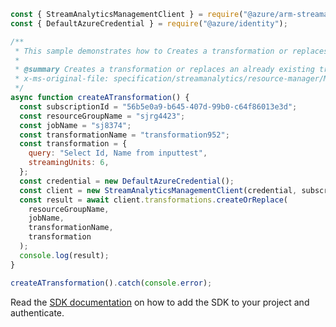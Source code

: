 ```javascript
const { StreamAnalyticsManagementClient } = require("@azure/arm-streamanalytics");
const { DefaultAzureCredential } = require("@azure/identity");

/**
 * This sample demonstrates how to Creates a transformation or replaces an already existing transformation under an existing streaming job.
 *
 * @summary Creates a transformation or replaces an already existing transformation under an existing streaming job.
 * x-ms-original-file: specification/streamanalytics/resource-manager/Microsoft.StreamAnalytics/stable/2020-03-01/examples/Transformation_Create.json
 */
async function createATransformation() {
  const subscriptionId = "56b5e0a9-b645-407d-99b0-c64f86013e3d";
  const resourceGroupName = "sjrg4423";
  const jobName = "sj8374";
  const transformationName = "transformation952";
  const transformation = {
    query: "Select Id, Name from inputtest",
    streamingUnits: 6,
  };
  const credential = new DefaultAzureCredential();
  const client = new StreamAnalyticsManagementClient(credential, subscriptionId);
  const result = await client.transformations.createOrReplace(
    resourceGroupName,
    jobName,
    transformationName,
    transformation
  );
  console.log(result);
}

createATransformation().catch(console.error);
```

Read the [SDK documentation](https://github.com/Azure/azure-sdk-for-js/blob/%40azure%2Farm-streamanalytics_4.0.1/sdk/streamanalytics/arm-streamanalytics/README.md) on how to add the SDK to your project and authenticate.
